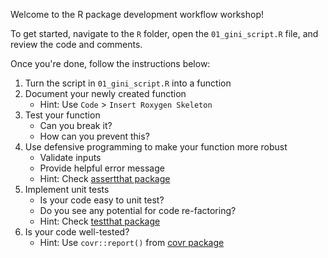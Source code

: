Welcome to the R package development workflow workshop!

To get started, navigate to the `R` folder, open the `01_gini_script.R` file, and 
review the code and comments.

Once you're done, follow the instructions below:  

1. Turn the script in `01_gini_script.R` into a function
2. Document your newly created function  
   * Hint: Use `Code` > `Insert Roxygen Skeleton`  
3. Test your function
   * Can you break it?
   * How can you prevent this?  
4. Use defensive programming to make your function more robust
   * Validate inputs
   * Provide helpful error message
   * Hint: Check [assertthat package](https://github.com/hadley/assertthat)
5. Implement unit tests
   * Is your code easy to unit test?
   * Do you see any potential for code re-factoring?
   * Hint: Check [testthat package](https://testthat.r-lib.org/)
6. Is your code well-tested?
   * Hint: Use `covr::report()` from [covr package](https://github.com/r-lib/covr)
